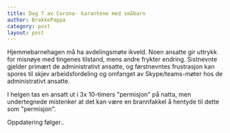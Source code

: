 ```yaml
---
title: Dag 7 av Corona- karantene med småbarn
author: BrakkePappa
category: post
layout: post
---
```


Hjemmebarnehagen må ha avdelingsmøte ikveld. Noen ansatte gir uttrykk for misnøye med tingenes tilstand, mens andre frykter endring. Sistnevnte gjelder primært de administrativt ansatte, og førstnevntes frustrasjon kan spores til skjev arbeidsfordeling og omfanget av Skype/teams-møter hos de administrativt ansatte. 

I helgen tas en ansatt ut i 3x 10-timers "permisjon" på natta, men undertegnede mistenker at det kan være en brannfakkel å hentyde til dette som "permisjon". 

Oppdatering følger..
